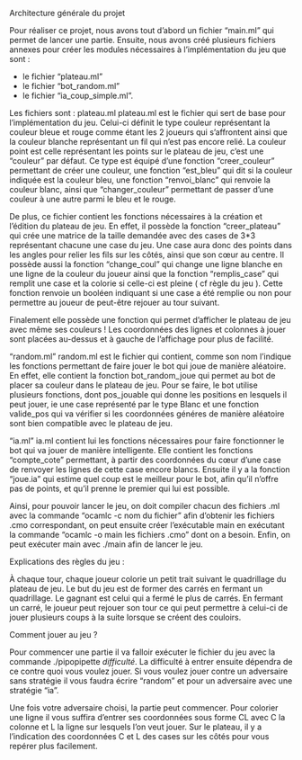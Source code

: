 Architecture générale du projet
 
Pour réaliser ce projet, nous avons tout d’abord un fichier “main.ml” qui permet de lancer une partie. Ensuite, nous avons créé plusieurs fichiers annexes pour créer les modules nécessaires à l’implémentation du jeu que sont : 
- le fichier “plateau.ml”
- le fichier “bot_random.ml”
- le fichier “ia_coup_simple.ml”.

Les fichiers sont : 
plateau.ml 
plateau.ml est le fichier qui sert de base pour l’implémentation du jeu. Celui-ci définit le type couleur représentant la couleur bleue et rouge comme étant les 2 joueurs qui s’affrontent ainsi que la couleur blanche représentant un fil qui n’est pas encore relié. La couleur point est celle représentant les points sur le plateau de jeu, c’est une “couleur” par défaut. 
Ce type est équipé d’une fonction “creer_couleur” permettant de créer une couleur, une fonction “est_bleu” qui dit si la couleur indiquée est la couleur bleu, une fonction “renvoi_blanc” qui renvoie la couleur blanc, ainsi que “changer_couleur” permettant de passer d’une couleur à une autre parmi le bleu et le rouge. 
 
De plus, ce fichier contient les fonctions nécessaires à la création et l’édition du plateau de jeu. En effet, il possède la fonction “creer_plateau” qui crée une matrice de la taille demandée avec des cases de 3*3 représentant chacune une case du jeu. Une case aura donc des points dans les angles pour relier les fils sur les côtés, ainsi que son cœur au centre. Il possède aussi la fonction “change_coul” qui change une ligne blanche en une ligne de la couleur du joueur ainsi que la fonction “remplis_case” qui remplit une case et la colorie si celle-ci est pleine ( cf règle du jeu ). Cette fonction renvoie un booléen indiquant si une case a été remplie ou non pour permettre au joueur de peut-être rejouer au tour suivant. 

Finalement elle possède une fonction qui permet d’afficher le plateau de jeu avec même ses couleurs ! Les coordonnées des lignes et colonnes à jouer sont placées au-dessus et à gauche de l’affichage pour plus de facilité.

“random.ml”
random.ml est le fichier qui contient, comme son nom l’indique les fonctions permettant de faire jouer le bot qui joue de manière aléatoire. En effet, elle contient la fonction bot_random_joue qui permet au bot de placer sa couleur dans le plateau de jeu. Pour se faire, le bot utilise plusieurs fonctions, dont pos_jouable qui donne les positions en lesquels il peut jouer, ie une case représenté par le type Blanc et une fonction valide_pos qui va vérifier si les coordonnées généres de manière aléatoire sont bien compatible avec le plateau de jeu.

 “ia.ml” 
ia.ml contient lui les fonctions nécessaires pour faire fonctionner le bot qui va jouer de manière intelligente. Elle  contient les fonctions “compte_cote” permettant, à partir des coordonnées du cœur d’une case de renvoyer les lignes de cette case encore blancs. Ensuite il y a la fonction “joue.ia” qui estime quel coup est le meilleur pour le bot, afin qu’il n’offre pas de points, et qu’il prenne le premier qui lui est possible.
 
Ainsi, pour pouvoir lancer le jeu, on doit compiler chacun des fichiers .ml avec la commande “ocamlc -c nom du fichier” afin d’obtenir les fichiers .cmo correspondant, on peut ensuite créer l’exécutable main en exécutant la commande “ocamlc -o main les fichiers .cmo” dont on a besoin. Enfin, on peut exécuter main avec ./main afin de lancer le jeu.


Explications des règles du jeu : 

À chaque tour, chaque joueur colorie un petit trait suivant le quadrillage du plateau de jeu. Le but du jeu est de former des carrés en fermant un quadrillage. Le gagnant est celui qui a fermé le plus de carrés. En fermant un carré, le joueur peut rejouer son tour ce qui peut permettre à celui-ci de jouer plusieurs coups à la suite lorsque se créent des couloirs. 

Comment jouer au jeu ? 

Pour commencer une partie il va falloir exécuter le fichier du jeu avec la commande ./pipopipette *difficulté*. La difficulté à entrer ensuite dépendra de ce contre quoi vous voulez jouer. Si vous voulez jouer contre un adversaire sans stratégie il vous faudra écrire “random” et pour un adversaire avec une stratégie “ia”.

Une fois votre adversaire choisi, la partie peut commencer. Pour colorier une ligne il vous suffira d’entrer ses coordonnées sous forme CL avec C la colonne et L la ligne sur lesquels l’on veut jouer. Sur le plateau, il y a l’indication des coordonnées C et L des cases sur les côtés pour vous repérer plus facilement.
